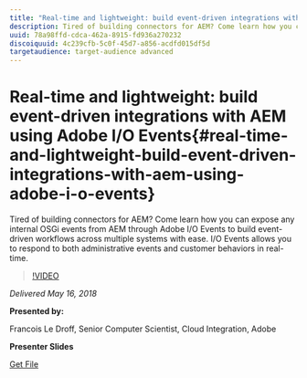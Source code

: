 ```yaml
---
title: "Real-time and lightweight: build event-driven integrations with AEM using Adobe I/O Events"
description: Tired of building connectors for AEM? Come learn how you can expose any internal OSGi events from AEM through Adobe I/O Events to build event-driven workflows across multiple systems with ease. I/O Events allows you to respond to both administrative events and customer behaviors in real-time.
uuid: 78a98ffd-cdca-462a-8915-fd936a270232
discoiquuid: 4c239cfb-5c0f-45d7-a856-acdfd015df5d
targetaudience: target-audience advanced
---
```


# Real-time and lightweight: build event-driven integrations with AEM using Adobe I/O Events{#real-time-and-lightweight-build-event-driven-integrations-with-aem-using-adobe-i-o-events}

Tired of building connectors for AEM? Come learn how you can expose any internal OSGi events from AEM through Adobe I/O Events to build event-driven workflows across multiple systems with ease. I/O Events allows you to respond to both administrative events and customer behaviors in real-time.

>[!VIDEO](https://video.tv.adobe.com/v/22501/?quality=9)

*Delivered May 16, 2018*

**Presented by:**

Francois Le Droff, Senior Computer Scientist, Cloud Integration, Adobe

**Presenter Slides**

[Get File](assets/gem-2018-05-aem-events.pdf)

<!--
[Get back to the Overview](https://helpx.adobe.com/experience-manager/kt/eseminars/gems/aem-index.html)
-->

